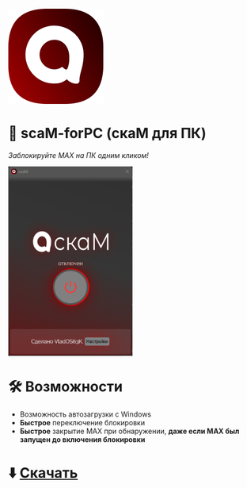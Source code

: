 <img width="192" height="192" alt="icon" src="https://github.com/VladOS63K/scaM-forPC/blob/master/scaM-forPC/Images/icon.png?raw=true" /><br/>

# 🚫 scaM-forPC (скаМ для ПК)
*Заблокируйте MAX на ПК одним кликом!*

<img width="251" height="382" alt="screenshot" src="https://github.com/VladOS63K/scaM-forPC/blob/master/scaM-forPC/Images/screenshot.png?raw=true" /><br/>

# 🛠️ Возможности
- Возможность автозагрузки с Windows
- **Быстрое** переключение блокировки
- **Быстрое** закрытие MAX при обнаружении, **даже если MAX был запущен до включения блокировки**

# ⬇️ [Скачать](https://github.com/VladOS63K/scaM-forPC/releases/latest)
